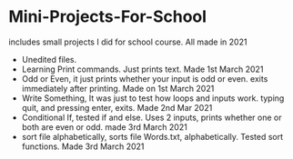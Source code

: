 # Mini-Projects-For-School
includes small projects I did for school course. All made in 2021
- Unedited files.
- Learning Print commands. Just prints text. Made 1st March 2021
- Odd or Even, it just prints whether your input is odd or even. exits immediately after printing. Made on 1st March 2021
- Write Something, It was just to test how loops and inputs work. typing quit, and pressing enter, exits. Made 2nd Mar 2021
- Conditional If, tested if and else. Uses 2 inputs, prints whether one or both are even or odd. made 3rd March 2021
- sort file alphabetically, sorts file Words.txt, alphabetically. Tested sort functions. Made 3rd March 2021
